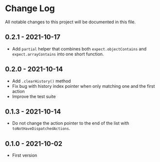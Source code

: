 # Change Log

All notable changes to this project will be documented in this file.

## 0.2.1 - 2021-10-17

- Add `partial` helper that combines both `expect.objectContains` and `expect.arrayContains` into one short function.

## 0.2.0 - 2021-10-14

- Add `.clearHistory()` method
- Fix bug with history index pointer when only matching one and the first action
- Improve the test suite

## 0.1.3 - 2021-10-14

- Do not change the action pointer to the end of the list with `toNotHaveDispatchedActions`.

## 0.1.0 - 2021-10-02

- First version
